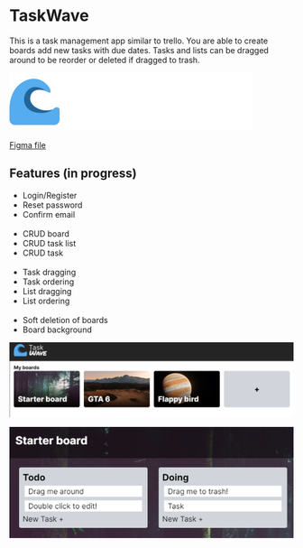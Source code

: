 # TaskWave
This is a task management app similar to trello. You are able to create boards add new tasks with due dates. 
Tasks and lists can be dragged around to be reorder or deleted if dragged to trash.

![Logo of TaskWave](https://github.com/FarouqJalabi/TaskWave/blob/5ffaedb26d61b153837fe1ba19726212c602eb9c/public/Logo.png?raw=true)

[Figma file](https://www.figma.com/file/hqOpRf1V8wm1M53AnW27gy/TaskWave?type=design&node-id=0-1&mode=design&t=18Czr5AlmXNK4Qcb-0)

## Features (in progress)
- Login/Register
- Reset password
- Confirm email
<br><br>
- CRUD board
- CRUD task list
- CRUD task
<br><br>
- Task dragging
- Task ordering
- List dragging
- List ordering
<br><br>
- Soft deletion of boards
- Board background

![Logo of TaskWave app boards](https://raw.githubusercontent.com/FarouqJalabi/TaskWave/main/public/Boards.png)

![Logo of TaskWave app lists](https://raw.githubusercontent.com/FarouqJalabi/TaskWave/main/public/Lists.png)
